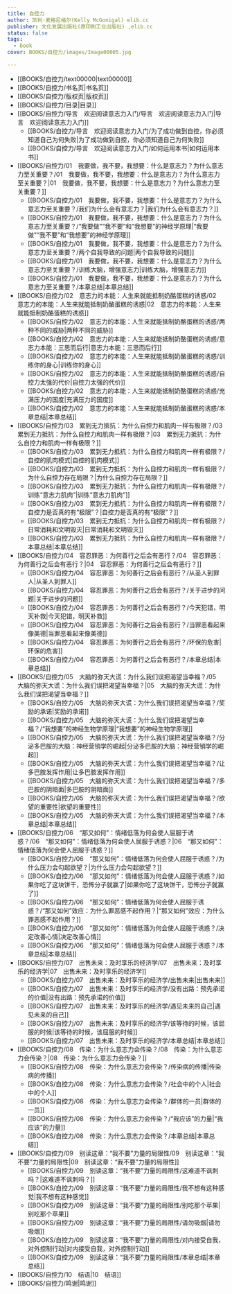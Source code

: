 ```yaml
---
title: 自控力
author: 凯利·麦格尼格尔(Kelly McGonigal) elib.cc
publisher: 文化发展出版社(原印刷工业出版社) ,elib.cc
status: false
tags:
  - book
cover: BOOKS/自控力/images/Image00005.jpg

---
```

- [[BOOKS/自控力/text00000|text00000]]
- [[BOOKS/自控力/书名页|书名页]]
- [[BOOKS/自控力/版权页|版权页]]
- [[BOOKS/自控力/目录|目录]]
- [[BOOKS/自控力/导言　欢迎阅读意志力入门/导言　欢迎阅读意志力入门|导言　欢迎阅读意志力入门]]
	- [[BOOKS/自控力/导言　欢迎阅读意志力入门/为了成功做到自控，你必须知道自己为何失败|为了成功做到自控，你必须知道自己为何失败]]
	- [[BOOKS/自控力/导言　欢迎阅读意志力入门/如何运用本书|如何运用本书]]
- [[BOOKS/自控力/01　我要做，我不要，我想要：什么是意志力？为什么意志力至关重要？/01　我要做，我不要，我想要：什么是意志力？为什么意志力至关重要？|01　我要做，我不要，我想要：什么是意志力？为什么意志力至关重要？]]
	- [[BOOKS/自控力/01　我要做，我不要，我想要：什么是意志力？为什么意志力至关重要？/我们为什么会有意志力？|我们为什么会有意志力？]]
	- [[BOOKS/自控力/01　我要做，我不要，我想要：什么是意志力？为什么意志力至关重要？/“我要做”“我不要”和“我想要”的神经学原理|“我要做”“我不要”和“我想要”的神经学原理]]
	- [[BOOKS/自控力/01　我要做，我不要，我想要：什么是意志力？为什么意志力至关重要？/两个自我导致的问题|两个自我导致的问题]]
	- [[BOOKS/自控力/01　我要做，我不要，我想要：什么是意志力？为什么意志力至关重要？/训练大脑，增强意志力|训练大脑，增强意志力]]
	- [[BOOKS/自控力/01　我要做，我不要，我想要：什么是意志力？为什么意志力至关重要？/本章总结|本章总结]]
- [[BOOKS/自控力/02　意志力的本能：人生来就能抵制奶酪蛋糕的诱惑/02　意志力的本能：人生来就能抵制奶酪蛋糕的诱惑|02　意志力的本能：人生来就能抵制奶酪蛋糕的诱惑]]
	- [[BOOKS/自控力/02　意志力的本能：人生来就能抵制奶酪蛋糕的诱惑/两种不同的威胁|两种不同的威胁]]
	- [[BOOKS/自控力/02　意志力的本能：人生来就能抵制奶酪蛋糕的诱惑/意志力本能：三思而后行|意志力本能：三思而后行]]
	- [[BOOKS/自控力/02　意志力的本能：人生来就能抵制奶酪蛋糕的诱惑/训练你的身心|训练你的身心]]
	- [[BOOKS/自控力/02　意志力的本能：人生来就能抵制奶酪蛋糕的诱惑/自控力太强的代价|自控力太强的代价]]
	- [[BOOKS/自控力/02　意志力的本能：人生来就能抵制奶酪蛋糕的诱惑/充满压力的国度|充满压力的国度]]
	- [[BOOKS/自控力/02　意志力的本能：人生来就能抵制奶酪蛋糕的诱惑/本章总结|本章总结]]
- [[BOOKS/自控力/03　累到无力抵抗：为什么自控力和肌肉一样有极限？/03　累到无力抵抗：为什么自控力和肌肉一样有极限？|03　累到无力抵抗：为什么自控力和肌肉一样有极限？]]
	- [[BOOKS/自控力/03　累到无力抵抗：为什么自控力和肌肉一样有极限？/自控的肌肉模式|自控的肌肉模式]]
	- [[BOOKS/自控力/03　累到无力抵抗：为什么自控力和肌肉一样有极限？/为什么自控力存在局限？|为什么自控力存在局限？]]
	- [[BOOKS/自控力/03　累到无力抵抗：为什么自控力和肌肉一样有极限？/训练“意志力肌肉”|训练“意志力肌肉”]]
	- [[BOOKS/自控力/03　累到无力抵抗：为什么自控力和肌肉一样有极限？/自控力是否真的有“极限”？|自控力是否真的有“极限”？]]
	- [[BOOKS/自控力/03　累到无力抵抗：为什么自控力和肌肉一样有极限？/日常消耗和文明毁灭|日常消耗和文明毁灭]]
	- [[BOOKS/自控力/03　累到无力抵抗：为什么自控力和肌肉一样有极限？/本章总结|本章总结]]
- [[BOOKS/自控力/04　容忍罪恶：为何善行之后会有恶行？/04　容忍罪恶：为何善行之后会有恶行？|04　容忍罪恶：为何善行之后会有恶行？]]
	- [[BOOKS/自控力/04　容忍罪恶：为何善行之后会有恶行？/从圣人到罪人|从圣人到罪人]]
	- [[BOOKS/自控力/04　容忍罪恶：为何善行之后会有恶行？/关于进步的问题|关于进步的问题]]
	- [[BOOKS/自控力/04　容忍罪恶：为何善行之后会有恶行？/今天犯错，明天补救|今天犯错，明天补救]]
	- [[BOOKS/自控力/04　容忍罪恶：为何善行之后会有恶行？/当罪恶看起来像美德|当罪恶看起来像美德]]
	- [[BOOKS/自控力/04　容忍罪恶：为何善行之后会有恶行？/环保的危害|环保的危害]]
	- [[BOOKS/自控力/04　容忍罪恶：为何善行之后会有恶行？/本章总结|本章总结]]
- [[BOOKS/自控力/05　大脑的弥天大谎：为什么我们误把渴望当幸福？/05　大脑的弥天大谎：为什么我们误把渴望当幸福？|05　大脑的弥天大谎：为什么我们误把渴望当幸福？]]
	- [[BOOKS/自控力/05　大脑的弥天大谎：为什么我们误把渴望当幸福？/奖励的承诺|奖励的承诺]]
	- [[BOOKS/自控力/05　大脑的弥天大谎：为什么我们误把渴望当幸福？/“我想要”的神经生物学原理|“我想要”的神经生物学原理]]
	- [[BOOKS/自控力/05　大脑的弥天大谎：为什么我们误把渴望当幸福？/分泌多巴胺的大脑：神经营销学的崛起|分泌多巴胺的大脑：神经营销学的崛起]]
	- [[BOOKS/自控力/05　大脑的弥天大谎：为什么我们误把渴望当幸福？/让多巴胺发挥作用|让多巴胺发挥作用]]
	- [[BOOKS/自控力/05　大脑的弥天大谎：为什么我们误把渴望当幸福？/多巴胺的阴暗面|多巴胺的阴暗面]]
	- [[BOOKS/自控力/05　大脑的弥天大谎：为什么我们误把渴望当幸福？/欲望的重要性|欲望的重要性]]
	- [[BOOKS/自控力/05　大脑的弥天大谎：为什么我们误把渴望当幸福？/本章总结|本章总结]]
- [[BOOKS/自控力/06　“那又如何”：情绪低落为何会使人屈服于诱惑？/06　“那又如何”：情绪低落为何会使人屈服于诱惑？|06　“那又如何”：情绪低落为何会使人屈服于诱惑？]]
	- [[BOOKS/自控力/06　“那又如何”：情绪低落为何会使人屈服于诱惑？/为什么压力会勾起欲望？|为什么压力会勾起欲望？]]
	- [[BOOKS/自控力/06　“那又如何”：情绪低落为何会使人屈服于诱惑？/如果你吃了这块饼干，恐怖分子就赢了|如果你吃了这块饼干，恐怖分子就赢了]]
	- [[BOOKS/自控力/06　“那又如何”：情绪低落为何会使人屈服于诱惑？/“那又如何”效应：为什么罪恶感不起作用？|“那又如何”效应：为什么罪恶感不起作用？]]
	- [[BOOKS/自控力/06　“那又如何”：情绪低落为何会使人屈服于诱惑？/决定改善心情|决定改善心情]]
	- [[BOOKS/自控力/06　“那又如何”：情绪低落为何会使人屈服于诱惑？/本章总结|本章总结]]
- [[BOOKS/自控力/07　出售未来：及时享乐的经济学/07　出售未来：及时享乐的经济学|07　出售未来：及时享乐的经济学]]
	- [[BOOKS/自控力/07　出售未来：及时享乐的经济学/出售未来|出售未来]]
	- [[BOOKS/自控力/07　出售未来：及时享乐的经济学/没有出路：预先承诺的价值|没有出路：预先承诺的价值]]
	- [[BOOKS/自控力/07　出售未来：及时享乐的经济学/遇见未来的自己|遇见未来的自己]]
	- [[BOOKS/自控力/07　出售未来：及时享乐的经济学/该等待的时候，该屈服的时候|该等待的时候，该屈服的时候]]
	- [[BOOKS/自控力/07　出售未来：及时享乐的经济学/本章总结|本章总结]]
- [[BOOKS/自控力/08　传染：为什么意志力会传染？/08　传染：为什么意志力会传染？|08　传染：为什么意志力会传染？]]
	- [[BOOKS/自控力/08　传染：为什么意志力会传染？/传染病的传播|传染病的传播]]
	- [[BOOKS/自控力/08　传染：为什么意志力会传染？/社会中的个人|社会中的个人]]
	- [[BOOKS/自控力/08　传染：为什么意志力会传染？/群体的一员|群体的一员]]
	- [[BOOKS/自控力/08　传染：为什么意志力会传染？/“我应该”的力量|“我应该”的力量]]
	- [[BOOKS/自控力/08　传染：为什么意志力会传染？/本章总结|本章总结]]
- [[BOOKS/自控力/09　别读这章：“我不要”力量的局限性/09　别读这章：“我不要”力量的局限性|09　别读这章：“我不要”力量的局限性]]
	- [[BOOKS/自控力/09　别读这章：“我不要”力量的局限性/这难道不讽刺吗？|这难道不讽刺吗？]]
	- [[BOOKS/自控力/09　别读这章：“我不要”力量的局限性/我不想有这种感觉|我不想有这种感觉]]
	- [[BOOKS/自控力/09　别读这章：“我不要”力量的局限性/别吃那个苹果|别吃那个苹果]]
	- [[BOOKS/自控力/09　别读这章：“我不要”力量的局限性/请勿吸烟|请勿吸烟]]
	- [[BOOKS/自控力/09　别读这章：“我不要”力量的局限性/对内接受自我，对外控制行动|对内接受自我，对外控制行动]]
	- [[BOOKS/自控力/09　别读这章：“我不要”力量的局限性/本章总结|本章总结]]
- [[BOOKS/自控力/10　结语|10　结语]]
- [[BOOKS/自控力/鸣谢|鸣谢]]
